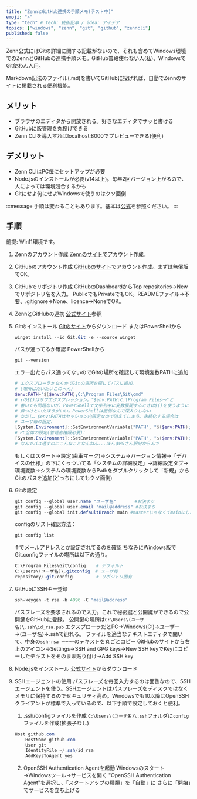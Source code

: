 ```yaml
---
title: "ZennとGitHub連携の手順メモ(テスト中)"
emoji: "✍️"
type: "tech" # tech: 技術記事 / idea: アイデア
topics: ["windows", "zenn", "git", "github", "zenncli"]
published: false
---
```

Zenn公式にはGitの詳細に関する記載がないので、それも含めてWindows環境でのZennとGitHubの連携手順メモ。GitHub普段使わない人(私)、WindowsでGit使わん人用。

Markdown記法のファイル(.md)を書いてGitHubに投げれば、自動でZennのサイトに掲載される便利機能。
## メリット
- ブラウザのエディタから開放される。好きなエディタでサッと書ける
- GitHubに版管理を丸投げできる
- Zenn CLIを導入すればlocalhost:8000でプレビューできる(便利)
## デメリット
- Zenn CLIはPC毎にセットアップが必要
- Node.jsのインストールが必要(v14以上)。毎年2回バージョン上がるので、人によっては環境競合するかも
- Gitにせよ何にせよWindowsで使うのは~~クソ~~面倒

:::message
手順は変わることもあります。基本は[公式](https://zenn.dev/zenn/articles/connect-to-github)を参照ください。
:::

## 手順
前提: Win11環境です。
1. Zennのアカウント作成
[Zennのサイト](https://zenn.dev/)でアカウント作成。
2. GitHubのアカウント作成
[GitHubのサイト](https://github.co.jp/)でアカウント作成。まずは無償版でOK。
3. GitHubでリポジトリ作成
   GitHubのDashboardからTop repositories→Newでリポジトリ名を入力。
   PublicでもPrivateでもOK。READMEファイル→不要、.gitignore→None、licence→NoneでOK。
4. ZennとGitHubの連携
   [公式サイト](https://zenn.dev/zenn/articles/connect-to-github)参照
5. Gitのインストール
   [Gitのサイト](https://git-scm.com/downloads)からダウンロード
   またはPowerShellから
   ```powershell
   winget install --id Git.Git -e --source winget
   ```
   パスが通ってるか確認
   PowerShellから
   ```powershell
   git --version
   ```
   エラー出たらパス通ってないのでGitの場所を確認して環境変数PATHに追加
   ```powershell
   # エクスプローラかなんかでGitの場所を探してパスに追加。
   # (場所はだいたいこのへん)
   $env:PATH="$($env:PATH);C:\Program Files\Git\cmd"
   # ↑の$()はサブエクスプレッション。"$env:PATH;C:\Program Files～"と
   # 書いても問題ないが、PowerShellで文字列中に変数展開するときは$()を使うように
   # 癖つけといたほうがいい。PowerShellは面倒なんで深入りしない
   # ただし、$env:PATHはセッション内限定なので消えてしまう。永続化する場合は
   # ユーザ毎の設定:
   [System.Environment]::SetEnvironmentVariable("PATH", "$($env:PATH);C:\Program Files\Git\cmd", [System.EnvironmentVariableTarget]::User)
   # PC全体の設定(管理者権限必要):
   [System.Environment]::SetEnvironmentVariable("PATH", "$($env:PATH);C:\Program Files\Git\cmd", [System.EnvironmentVariableTarget]::Machine)
   # なんでパス通すのにこんなことなんねん...ほんまMSさん訳分からんで
   ```
   もしくはスタート→設定(歯車マーク)→システム→バージョン情報→「デバイスの仕様」の下にくっついてる「システムの詳細設定」→詳細設定タブ→環境変数→システムの環境変数からPathをダブルクリックして「新規」からGitのパスを追加(どっちにしても~~クソ~~面倒)
6. Gitの設定
   ```powershell
   git config --global user.name "ユーザ名"       #お決まり
   git config --global user.email "mail@address" #お決まり
   git config --global init.defaultBranch main #masterじゃなくてmainにしようね
   ```
   configのリスト確認方法：
   ```powershell
   git config list
   ```
   ↑でメールアドレスとか設定されてるのを確認
   ちなみにWindows版でGit.configファイルの場所は以下の通り。
   ```powershell
   C:\Program Files\Git\config    # デフォルト
   C:\Users\(ユーザ名)\.gitconfig  # ユーザ毎
   repository/.git/config         # リポジトリ固有
   ```
7. GitHubにSSHキー登録
   ```powershell
   ssh-keygen -t rsa -b 4096 -C "mail@address"
   ```
   パスフレーズを要求されるので入力。これで秘密鍵と公開鍵ができるので公開鍵をGitHubに登録。
   公開鍵の場所は`C:\Users\(ユーザ名)\.ssh\id_rsa.pub`
   エクスプローラだとPC→Windows(C:)→ユーザー→(ユーザ名)→.sshで辿れる。
   ファイルを適当なテキストエディタで開いて、中身の`ssh-rsa ～～～`のテキストを丸ごとコピー
   GitHubのサイトから右上のアイコン→Settings→SSH and GPG keys→New SSH keyでKeyにコピーしたテキストをそのまま貼り付け→Add SSH key

8. Node.jsをインストール
   [公式サイト](https://nodejs.org/)からダウンロード


9. SSHエージェントの使用
   パスフレーズを毎回入力するのは面倒なので、SSHエージェントを使う。SSHエージェントはパスフレーズをディスクではなくメモリに保持するのでセキュリティ高め。Windowsでも10以降はOpenSSHクライアントが標準で入っているので、以下手順で設定しておくと便利。
   1. .ssh/configファイルを作成
      `C:\Users\(ユーザ名)\.ssh`フォルダに`config`ファイルを作成(拡張子なし)
    ```powershell
    Host github.com
        HostName github.com
        User git
        IdentityFile ~/.ssh/id_rsa
        AddKeysToAgent yes
    ```
    2. OpenSSH Authentication Agentを起動
       Windowsのスタート→Windowsツール→サービスを開く
       "OpenSSH Authentication Agent"を選択し、「スタートアップの種類」を「自動」に
       さらに「開始」でサービスを立ち上げる
